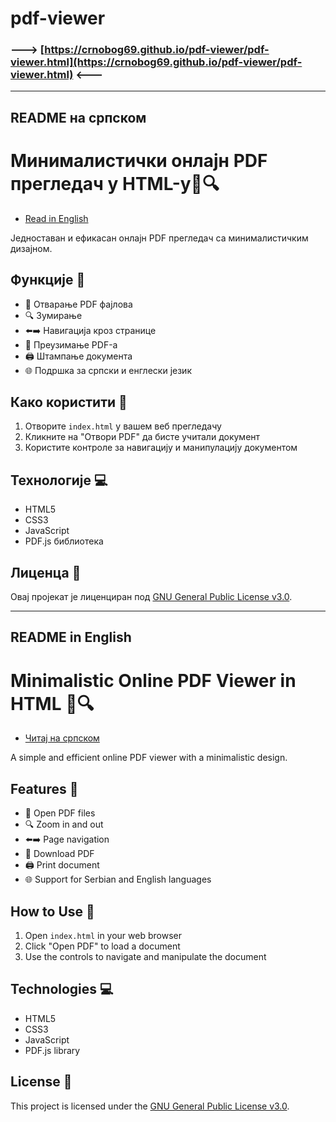 # pdf-viewer

### ---> [https://crnobog69.github.io/pdf-viewer/pdf-viewer.html](https://crnobog69.github.io/pdf-viewer/pdf-viewer.html) <---

---

## README на српском

# Минималистички онлајн PDF прегледач у HTML-у📄🔍

- [Read in English](#readme-in-english)

Једноставан и ефикасан онлајн PDF прегледач са минималистичким дизајном.

## Функције 🚀

- 📁 Отварање PDF фајлова
- 🔍 Зумирање
- ⬅️➡️ Навигација кроз странице
- 💾 Преузимање PDF-а
- 🖨️ Штампање документа
- 🌐 Подршка за српски и енглески језик

## Како користити 🤔

1. Отворите `index.html` у вашем веб прегледачу
2. Кликните на "Отвори PDF" да бисте учитали документ
3. Користите контроле за навигацију и манипулацију документом

## Технологије 💻

- HTML5
- CSS3
- JavaScript
- PDF.js библиотека

## Лиценца 📜

Овај пројекат је лиценциран под [GNU General Public License v3.0](LICENSE).

---

## README in English

# Minimalistic Online PDF Viewer in HTML 📄🔍

- [Читај на српском](#readme-на-српском)

A simple and efficient online PDF viewer with a minimalistic design.

## Features 🚀

- 📁 Open PDF files
- 🔍 Zoom in and out
- ⬅️➡️ Page navigation
- 💾 Download PDF
- 🖨️ Print document
- 🌐 Support for Serbian and English languages

## How to Use 🤔

1. Open `index.html` in your web browser
2. Click "Open PDF" to load a document
3. Use the controls to navigate and manipulate the document

## Technologies 💻

- HTML5
- CSS3
- JavaScript
- PDF.js library

## License 📜

This project is licensed under the [GNU General Public License v3.0](LICENSE).
